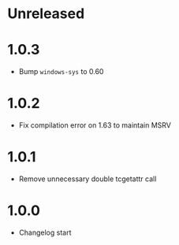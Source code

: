 # Unreleased

# 1.0.3

* Bump `windows-sys` to 0.60

# 1.0.2

* Fix compilation error on 1.63 to maintain MSRV

# 1.0.1

* Remove unnecessary double tcgetattr call

# 1.0.0

* Changelog start
